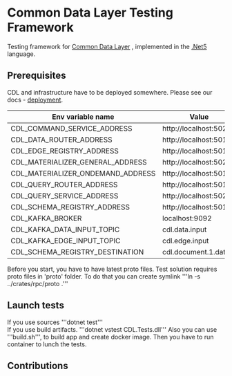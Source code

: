 # Common Data Layer Testing Framework

Testing framework for [Common Data Layer][cdl] , implemented in the [.Net5][net5] language.

## Prerequisites

CDL and infrastructure have to be deployed somewhere. Please see our docs - [deployment][deployment]. 

| Env variable name | Value |
|---|---|
| CDL_COMMAND_SERVICE_ADDRESS | http://localhost:50202 |
| CDL_DATA_ROUTER_ADDRESS | http://localhost:50102 |
| CDL_EDGE_REGISTRY_ADDRESS | http://localhost:50110 |
| CDL_MATERIALIZER_GENERAL_ADDRESS | http://localhost:50203 |
| CDL_MATERIALIZER_ONDEMAND_ADDRESS | http://localhost:50108 |
| CDL_QUERY_ROUTER_ADDRESS | http://localhost:50103 |
| CDL_QUERY_SERVICE_ADDRESS | http://localhost:50201 |
| CDL_SCHEMA_REGISTRY_ADDRESS | http://localhost:50101 |
| CDL_KAFKA_BROKER | localhost:9092 |
| CDL_KAFKA_DATA_INPUT_TOPIC | cdl.data.input |
| CDL_KAFKA_EDGE_INPUT_TOPIC | cdl.edge.input |
| CDL_SCHEMA_REGISTRY_DESTINATION | cdl.document.1.data |

Before you start, you have to have latest proto files. Test solution requires proto files in 'proto' folder. To do that you can create symlink 
'''ln -s ../crates/rpc/proto .'''


## Launch tests
If you use sources '''dotnet test'''  
If you use build artifacts. '''dotnet vstest CDL.Tests.dll'''
Also you can use '''build.sh''', to build app and create docker image. Then you have to run container to lunch the tests.

## Contributions
[net5]: https://docs.microsoft.com/en-us/aspnet/core/?view=aspnetcore-5.0
[cdl]: https://epiphany-platform.github.io/CommonDataLayer/
[deployment]: https://epiphany-platform.github.io/CommonDataLayer/deployment/index.html
